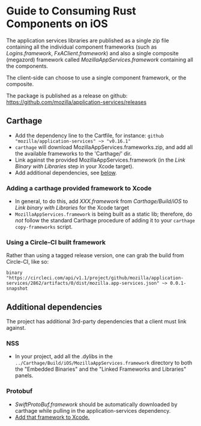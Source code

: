 # Guide to Consuming Rust Components on iOS

The application services libraries are published as a single zip file containing all the individual component frameworks (such as *Logins.framework*, *FxAClient.framework*) and also a single composite (megazord) framework called *MozillaAppServices.framework* containing all the components.

The client-side can choose to use a single component framework, or the composite.

The package is published as a release on github: https://github.com/mozilla/application-services/releases

## Carthage

- Add the dependency line to the Cartfile, for instance: `github "mozilla/application-services" ~> "v0.16.1"` 
- `carthage` will download MozillaAppServices.frameworks.zip, and add all the available frameworks to the 'Carthage/' dir.
- Link against the provided MozillaAppServices.framework (in the *Link Binary with Libraries* step in your Xcode target).
- Add additional dependencies, see [below](#additional-dependencies).

### Adding a carthage provided framework to Xcode
- In general, to do this, add *XXX.framework* from *Carthage/Build/iOS* to *Link binary with Libraries* for the Xcode target
- `MozillaAppServices.framework` is being built as a static lib; therefore, do _not_ follow the standard Carthage procedure of adding it to your `carthage copy-frameworks` script.

### Using a Circle-CI built framework

Rather than using a tagged release version, one can grab the build from Circle-CI, like so:

`binary "https://circleci.com/api/v1.1/project/github/mozilla/application-services/2862/artifacts/0/dist/mozilla.app-services.json" ~> 0.0.1-snapshot`

## Additional dependencies

The project has additional 3rd-party dependencies that a client must link against.

### NSS

- In your project, add all the .dylibs in the `../Carthage/Build/iOS/MozillaAppServices.framework` directory to both the "Embedded Binaries" and the "Linked Frameworks and Libraries" panels.

### Protobuf

- *SwiftProtoBuf.framework* should be automatically downloaded by carthage while pulling in the application-services dependency.
- [Add that framework to Xcode.](#adding-a-carthage-provided-framework-to-xcode)





